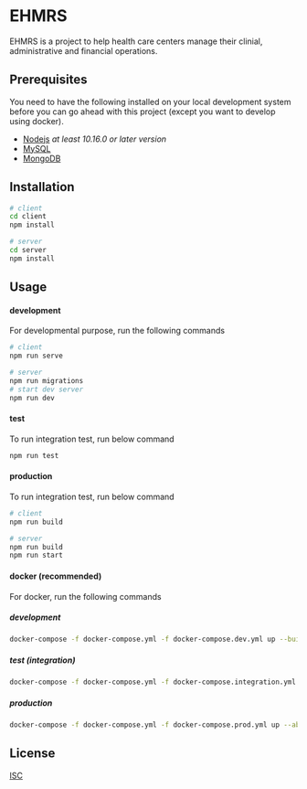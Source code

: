 # EHMRS

EHMRS is a project to help health care centers manage their clinial, administrative and financial operations.

## Prerequisites
You need to have the following installed on your local development system before you can 
go ahead with this project (except you want to develop using docker).

- [Nodejs](https://nodejs.org/en/download/current/) _at least 10.16.0 or later version_
- [MySQL](https://www.mysql.com/downloads/)
- [MongoDB](https://www.mongodb.com/try/download/community)

## Installation

```bash
# client
cd client
npm install

# server
cd server
npm install
```

## Usage
#### development
For developmental purpose, run the following commands
```bash
# client
npm run serve

# server
npm run migrations
# start dev server
npm run dev
```
#### test
To run integration test, run below command
```bash
npm run test
```
#### production
To run integration test, run below command
```bash
# client
npm run build

# server
npm run build
npm run start
```
#### docker (recommended)
For docker, run the following commands
##### development
```bash
docker-compose -f docker-compose.yml -f docker-compose.dev.yml up --build -d
```
##### test (integration)
```bash
docker-compose -f docker-compose.yml -f docker-compose.integration.yml up --abort-on-container-exit
```
##### production
```bash
docker-compose -f docker-compose.yml -f docker-compose.prod.yml up --abort-on-container-exit
```


## License
[ISC](https://choosealicense.com/licenses/mit/)